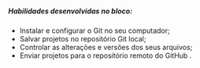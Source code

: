 ##### Habilidades desenvolvidas no bloco:

   - Instalar e configurar o Git no seu computador;
   - Salvar projetos no repositório Git local;
   - Controlar as alterações e versões dos seus arquivos;
   - Enviar projetos para o repositório remoto do GitHub .
